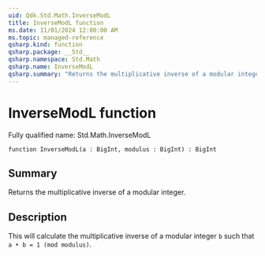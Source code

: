 ```yaml
---
uid: Qdk.Std.Math.InverseModL
title: InverseModL function
ms.date: 11/01/2024 12:00:00 AM
ms.topic: managed-reference
qsharp.kind: function
qsharp.package: __Std__
qsharp.namespace: Std.Math
qsharp.name: InverseModL
qsharp.summary: "Returns the multiplicative inverse of a modular integer."
---
```


# InverseModL function

Fully qualified name: Std.Math.InverseModL

```qsharp
function InverseModL(a : BigInt, modulus : BigInt) : BigInt
```

## Summary
Returns the multiplicative inverse of a modular integer.

## Description
This will calculate the multiplicative inverse of a
modular integer `b` such that `a • b = 1 (mod modulus)`.
